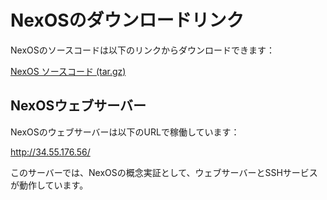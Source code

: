# NexOSのダウンロードリンク

NexOSのソースコードは以下のリンクからダウンロードできます：

[NexOS ソースコード (tar.gz)](https://storage.googleapis.com/nexos-project/nexos-code.tar.gz)

## NexOSウェブサーバー

NexOSのウェブサーバーは以下のURLで稼働しています：

http://34.55.176.56/

このサーバーでは、NexOSの概念実証として、ウェブサーバーとSSHサービスが動作しています。
